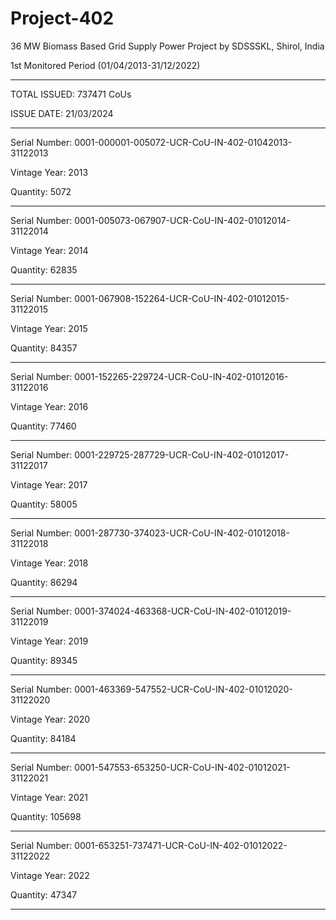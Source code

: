 # Project-402
36 MW Biomass Based Grid Supply Power Project by SDSSSKL, Shirol, India

1st Monitored Period (01/04/2013-31/12/2022)
____________________

TOTAL ISSUED: 737471 CoUs

ISSUE DATE: 21/03/2024
__________________________
Serial Number: 0001-000001-005072-UCR-CoU-IN-402-01042013-31122013

Vintage Year: 2013

Quantity: 5072
________________
Serial Number: 0001-005073-067907-UCR-CoU-IN-402-01012014-31122014

Vintage Year: 2014

Quantity: 62835
_______________
Serial Number: 0001-067908-152264-UCR-CoU-IN-402-01012015-31122015

Vintage Year: 2015

Quantity: 84357
____________________
Serial Number: 0001-152265-229724-UCR-CoU-IN-402-01012016-31122016

Vintage Year: 2016

Quantity: 77460
_______________
Serial Number: 0001-229725-287729-UCR-CoU-IN-402-01012017-31122017

Vintage Year: 2017

Quantity: 58005
________________
Serial Number: 0001-287730-374023-UCR-CoU-IN-402-01012018-31122018

Vintage Year: 2018

Quantity: 86294
_________________
Serial Number: 0001-374024-463368-UCR-CoU-IN-402-01012019-31122019

Vintage Year: 2019

Quantity: 89345
__________________
Serial Number: 0001-463369-547552-UCR-CoU-IN-402-01012020-31122020

Vintage Year: 2020

Quantity: 84184
_________________
Serial Number: 0001-547553-653250-UCR-CoU-IN-402-01012021-31122021

Vintage Year: 2021

Quantity: 105698
_______________
Serial Number: 0001-653251-737471-UCR-CoU-IN-402-01012022-31122022

Vintage Year: 2022

Quantity: 47347
________________
